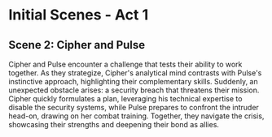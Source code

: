 # Initial Scenes - Act 1

## Scene 2: Cipher and Pulse
Cipher and Pulse encounter a challenge that tests their ability to work together. As they strategize, Cipher's analytical mind contrasts with Pulse's instinctive approach, highlighting their complementary skills. Suddenly, an unexpected obstacle arises: a security breach that threatens their mission. Cipher quickly formulates a plan, leveraging his technical expertise to disable the security systems, while Pulse prepares to confront the intruder head-on, drawing on her combat training. Together, they navigate the crisis, showcasing their strengths and deepening their bond as allies.
